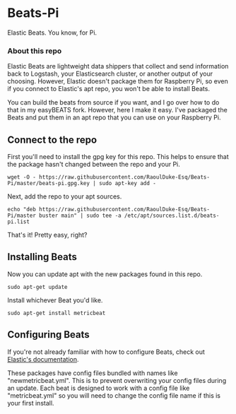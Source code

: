 # Beats-Pi
Elastic Beats.  You know, for Pi.

### About this repo
Elastic Beats are lightweight data shippers that collect and send information back to Logstash, your Elasticsearch cluster, or another output of your choosing.  However, Elastic doesn't package them for Raspberry Pi, so even if you connect to Elastic's apt repo, you won't be able to install Beats.

You can build the beats from source if you want, and I go over how to do that in my easyBEATS fork.  However, here I make it easy.  I've packaged the Beats and put them in an apt repo that you can use on your Raspberry Pi.  

## Connect to the repo

First you'll need to install the gpg key for this repo.  This helps to ensure that the package hasn't changed between the repo and your Pi.

```
wget -O - https://raw.githubusercontent.com/RaoulDuke-Esq/Beats-Pi/master/beats-pi.gpg.key | sudo apt-key add -
```

Next, add the repo to your apt sources.

```
echo "deb https://raw.githubusercontent.com/RaoulDuke-Esq/Beats-Pi/master buster main" | sudo tee -a /etc/apt/sources.list.d/beats-pi.list
```

That's it!  Pretty easy, right?

## Installing Beats

Now you can update apt with the new packages found in this repo.

```
sudo apt-get update
```

Install whichever Beat you'd like.

```
sudo apt-get install metricbeat
```

## Configuring Beats

If you're not already familiar with how to configure Beats, check out [Elastic's documentation](https://www.elastic.co/guide/index.html).

These packages have config files bundled with names like "newmetricbeat.yml".  This is to prevent overwriting your config files during an update.  Each beat is designed to work with a config file like "metricbeat.yml" so you will need to change the config file name if this is your first install.
